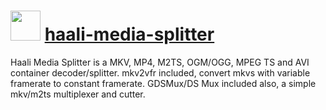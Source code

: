 ﻿# <img src="https://cdn.jsdelivr.net/gh/chocolatey/chocolatey-coreteampackages@edba4a5849ff756e767cba86641bea97ff5721fe/icons/haali-media-splitter.svg" width="48" height="48"/> [haali-media-splitter](https://chocolatey.org/packages/haali-media-splitter)


Haali Media Splitter is a MKV, MP4, M2TS, OGM/OGG, MPEG TS and AVI container decoder/splitter. mkv2vfr included, convert mkvs with variable framerate to constant framerate. GDSMux/DS Mux included also, a simple mkv/m2ts multiplexer and cutter.

